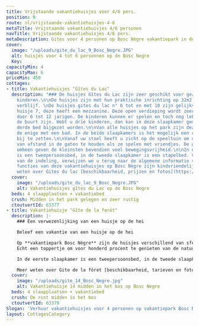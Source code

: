 ```yaml
---
title: Vrijstaande vakantiehuisjes voor 4/6 pers.
position: 0
route: nl/vrijstaande-vakantiehuisjes-4-6
metaTitle: Vrijstaande vakantiehuisjes 4/6 personen
navTitle: Vrijstaande vakantiehuisjes 4/6 pers.
metaDescription: Gites voor 4 personen op Bosc Nègre vakantiepark in de Dordogne
cover:
  image: "/uploads/gite_du_lac_9_Bosc_Negre.JPG"
  alt: huisjes voor 4 tot 6 personnen op de Bosc Negre
  Key: 
capacityMin: 4
capacityMax: 6
priceMin: 450
cottages:
- title: Vakantiehuisjes "Gîtes du Lac"
  description: "### De huisjes Gîtes du Lac zijn zeer geschikt voor gezinnen met jonge
    kinderen.\n\nDe huisjes zijn met hun praktische inrichting op 32m2 een aangenaam
    verblijf. \nDe huisjes gites du lac n° 6 tot en met 10 zijn gelijkvloers. Behalve
    huisje 7, deze heeft een mezzanine. Deze open verdieping wordt zeer gewaardeerd
    door 6 tot 12 jarigen. De kinderen kunnen er spelen en toch nog lekker bij u in
    de buurt zijn. Hebt u drie kinderen, dan kan in deze slaapkamer gemakkelijk een
    derde bed bijgezet worden.\n\nVan alle huisjes op het park zijn deze 5 huisjes
    de enige met een bad. In de beide slaapkamers is het mogelijk een campingbedje
    bij te zetten.\n\nVanaf uw stoel heeft u zicht op de speeltuin om de kinderen
    van afstand in de gaten te houden als ze spelen met vriendjes. De grasvelden er
    omheen geven de kleinsten bovendien veel bewegingsvrijheid.\n\nIn de eerste slaapkamer
    is een tweepersoonsbed, in de tweede slaapkamer is een stapelbed. Voor de rest
    van de indeling, verwijzen we u terug naar de algemene informatie van de [vakantiehuisjes](/nl/vakantiehuis/).\n\nAlle
    functies van deze vakantiehuisjes op Bosc Nègre zijn kindvriendelijk. \n\nMeer
    weten over Gites du lac [beschikbaarheid, prijzen en fotos](https://bookingpremium.secureholiday.net/nl/14230/Search/product/63377) "
  cover:
    image: "/uploads/gite_du_lac_9_Bosc_Negre.JPG"
    alt: Vakantiehuisjes gîtes du Lac op de Bosc Negre
  beds: 4 slaapplaatsen + vakantiebed
  crush: Midden in het park gelegen en zeer rustig
  ctoutvertId: 63377
- title: Vakantiehuisje "Gîte de la forêt"
  description: |-
    ### Een verwezenlijking van een huisje op de hei

    Beleef een vakantie van een huisje op de hei

    Op **vakantiepark Bosc Nègre** zijn de huisjes verschillend van sfeer en van ligging. Dit boshuisje is bij uitstek geschikt voor ouders die een compromis zoeken tussen een 'hutje op de hei' en een vakantiepark bomvol activiteiten voor hun kinderen. Geniet van dit 4 persoonshuisje, heerlijk in de schaduw van de vele eikenbomen.
    Echt een toppertje om voor honderd procent te genieten van de natuur. Een hertje zou zomaar uw terras kunnen passeren. Hebt u een hond die het liefst de koelte van de bomen zoekt in het zonnige Franse zuiden? Laat hem er lekker luieren aan een lijn. En voor u? Een heerlijk hangmatje voor uw welverdiende rust. De kinderen zullen ondertussen genieten van alle [activiteiten](/nl/animatie) die worden aangeboden en profiteren van het spelen met hun vriendje.

    In de eerste slaapkamer is een tweepersoonsbed, in de tweede slaapkamer zijn twee 1 persoonsbedden. Voor de overige indeling verwijzen we u naar de algemene pagina van de [vakantiehuisjes](/nl/vakantiehuis/)

    Meer weten over Gite de la fôret [beschikbaarheid, tarieven en fotos](https://bookingpremium.secureholiday.net/fr/14230/Search/product/63379)
  cover:
    image: "/uploads/gite_14_Bosc_Negre.jpg"
    alt: Vakantiehuisje 14 midden in het bos op Bosc Negre
  beds: 4 slaapplaatsen + vakantiebed
  crush: De rust midden in het bos
  ctoutvertId: 63379
Slogan: 'Verhuur vakantiehuisjes voor 4 personen op vakantiepark Bosc Nègre '
layout: CottagesCategory
---
```


